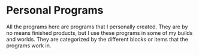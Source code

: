 # Personal Programs
All the programs here are programs that I
personally created.  They are by no means
finished products, but I use these programs in
some of my builds and worlds.  They are
categorized by the different blocks or items that
the programs work in.
